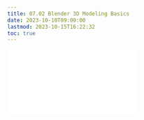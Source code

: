 ```yaml
---
title: 07.02 Blender 3D Modeling Basics
date: 2023-10-10T09:00:00
lastmod: 2023-10-15T16:22:32
toc: true
---
```


![Link to included file content](../../../../3d-modeling/blender/blender-3d-modeling-basics.md)

